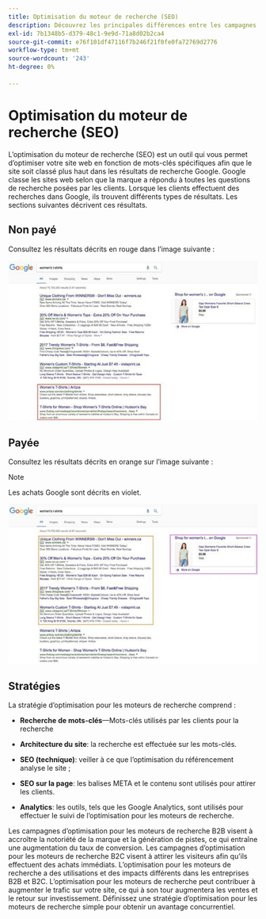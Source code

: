 ```yaml
---
title: Optimisation du moteur de recherche (SEO)
description: Découvrez les principales différences entre les campagnes d’optimisation pour les moteurs de recherche B2B et B2C.
exl-id: 7b1348b5-d379-48c1-9e9d-71a8d02b2ca4
source-git-commit: e76f101df47116f7b246f21f0fe0fa72769d2776
workflow-type: tm+mt
source-wordcount: '243'
ht-degree: 0%

---
```


# Optimisation du moteur de recherche (SEO)

L’optimisation du moteur de recherche (SEO) est un outil qui vous permet d’optimiser votre site web en fonction de mots-clés spécifiques afin que le site soit classé plus haut dans les résultats de recherche Google. Google classe les sites web selon que la marque a répondu à toutes les questions de recherche posées par les clients. Lorsque les clients effectuent des recherches dans Google, ils trouvent différents types de résultats. Les sections suivantes décrivent ces résultats.

## Non payé

Consultez les résultats décrits en rouge dans l’image suivante :

![Résultats de recherche Google d’optimisation pour les moteurs de recherche non payants](../../assets/playbooks/seo-unpaid.png)

## Payée

Consultez les résultats décrits en orange sur l’image suivante :

>[!NOTE]
>
>Les achats Google sont décrits en violet.

![Résultats de recherche Google payants](../../assets/playbooks/seo-paid.png)

## Stratégies

La stratégie d’optimisation pour les moteurs de recherche comprend :

- **Recherche de mots-clés**—Mots-clés utilisés par les clients pour la recherche

- **Architecture du site**: la recherche est effectuée sur les mots-clés.

- **SEO (technique)**: veiller à ce que l’optimisation du référencement analyse le site ;

- **SEO sur la page**: les balises META et le contenu sont utilisés pour attirer les clients.

- **Analytics**: les outils, tels que les Google Analytics, sont utilisés pour effectuer le suivi de l’optimisation pour les moteurs de recherche.

Les campagnes d’optimisation pour les moteurs de recherche B2B visent à accroître la notoriété de la marque et la génération de pistes, ce qui entraîne une augmentation du taux de conversion. Les campagnes d’optimisation pour les moteurs de recherche B2C visent à attirer les visiteurs afin qu’ils effectuent des achats immédiats. L’optimisation pour les moteurs de recherche a des utilisations et des impacts différents dans les entreprises B2B et B2C. L’optimisation pour les moteurs de recherche peut contribuer à augmenter le trafic sur votre site, ce qui à son tour augmentera les ventes et le retour sur investissement. Définissez une stratégie d’optimisation pour les moteurs de recherche simple pour obtenir un avantage concurrentiel.
